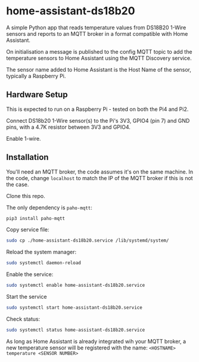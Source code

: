 # home-assistant-ds18b20

A simple Python app that reads temperature values from DS18B20 1-Wire sensors and reports to an MQTT broker in a format compatible with Home Assistant.

On initialisation a message is published to the config MQTT topic to add the temperature sensors to Home Assistant using the MQTT Discovery service.

The sensor name added to Home Assistant is the Host Name of the sensor, typically a Raspberry Pi.

## Hardware Setup

This is expected to run on a Raspberry Pi - tested on both the Pi4 and Pi2.

Connect DS18b20 1-Wire sensor(s) to the Pi's 3V3, GPIO4 (pin 7) and GND pins, with a 4.7K resistor between 3V3 and GPIO4.

Enable 1-wire.

## Installation

You'll need an MQTT broker, the code assumes it's on the same machine. In the code, change `localhost` to match the IP of the MQTT broker if this is not the case.

Clone this repo.

The only dependency is `paho-mqtt`:

```bash
pip3 install paho-mqtt
```

Copy service file:
```bash
sudo cp ./home-assistant-ds18b20.service /lib/systemd/system/
```

Reload the system manager:
```bash
sudo systemctl daemon-reload
```

Enable the service:
```bash
sudo systemctl enable home-assistant-ds18b20.service
```

Start the service
```bash
sudo systemctl start home-assistant-ds18b20.service
```

Check status:
```bash
sudo systemctl status home-assistant-ds18b20.service
```

As long as Home Assistant is already integrated wih your MQTT broker, a new temperature sensor will be registered with the name: `<HOSTNAME> temperature <SENSOR NUMBER>`
